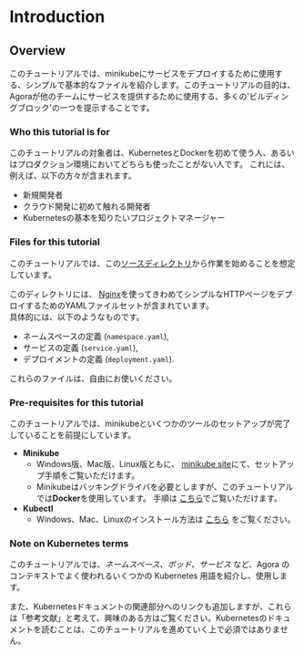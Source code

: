 # Introduction

## Overview

このチュートリアルでは、minikubeにサービスをデプロイするために使用する、シンプルで基本的なファイルを紹介します。このチュートリアルの目的は、Agoraが他のチームにサービスを提供するために使用する、多くの'ビルディングブロック'の一つを提示することです。

### Who this tutorial is for

このチュートリアルの対象者は、KubernetesとDockerを初めて使う人、あるいはプロダクション環境においてどちらも使ったことがない人です。
これには、例えば、以下の方々が含まれます。

* 新規開発者
* クラウド開発に初めて触れる開発者
* Kubernetesの基本を知りたいプロジェクトマネージャー

### Files for this tutorial

このチュートリアルでは、この[ソースディレクトリ](https://github.tri-ad.tech/cityos-platform/cityos/tree/main/ns/tutorial/minikube-101/)から作業を始めることを想定しています。

このディレクトリには、 [Nginx](https://www.nginx.com/)を使ってきわめてシンプルなHTTPページをデプロイするためのYAMLファイルセットが含まれています。  
具体的には、以下のようなものです。

* ネームスペースの定義 (`namespace.yaml`),
* サービスの定義 (`service.yaml`),
* デプロイメントの定義 (`deployment.yaml`).

これらのファイルは、自由にお使いください。

### Pre-requisites for this tutorial

このチュートリアルでは、minikubeといくつかのツールのセットアップが完了していることを前提にしています。

* **Minikube**
  * Windows版、Mac版、Linux版ともに、 [minikube site](https://minikube.sigs.k8s.io/docs/start/)にて、セットアップ手順をご覧いただけます。
  * Minikubeはバッキングドライバを必要としますが、このチュートリアルでは**Docker**を使用しています。
    手順は [こちら](https://minikube.sigs.k8s.io/docs/drivers/docker/)でご覧いただけます。
* **Kubectl**
  * Windows、Mac、Linuxのインストール方法は [こちら](https://minikube.sigs.k8s.io/docs/start/) をご覧ください。

### Note on Kubernetes terms

このチュートリアルでは、*ネームスペース、ポッド、サービス* など、Agora のコンテキストでよく使われるいくつかの Kubernetes 用語を紹介し、使用します。

また、Kubernetesドキュメントの関連部分へのリンクも追加しますが、これらは「参考文献」と考えて、興味のある方はご覧ください。Kubernetesのドキュメントを読むことは、このチュートリアルを進めていく上で必須ではありません。
